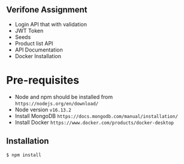 ## Verifone Assignment

* Login API that with validation
* JWT Token
* Seeds
* Product list API
* API Documentation
* Docker Installation

# Pre-requisites 
* Node and npm should be installed from `https://nodejs.org/en/download/`
* Node version `v16.13.2`
* Install MongoDB `https://docs.mongodb.com/manual/installation/`
* Install Docker `https://www.docker.com/products/docker-desktop`

## Installation

```bash
$ npm install
```